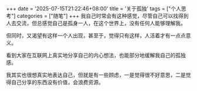 +++
date = '2025-07-15T21:22:46+08:00'
title = '关于孤独'
tags = ["个人思考"]
categories = ["随笔"]
+++
我自己时常会有这种感觉，尽管自己可以找得到人去交流，但总感觉自己是孤身一人，在这个世界上，没有任何人能够理解我。

但同时，又渴望有这样一个人出现，甚至于，觉得只有这样，人活着才有一点点意义。

看到大家在互联网上真实地分享自己的内心想法，也能部分地缓解我自己的孤独感。

我其实也很想真实地表达自己，但就是有一些顾虑，一是觉得很不好意思，二是觉得自己分享的东西没有价值，会浪费资源。
